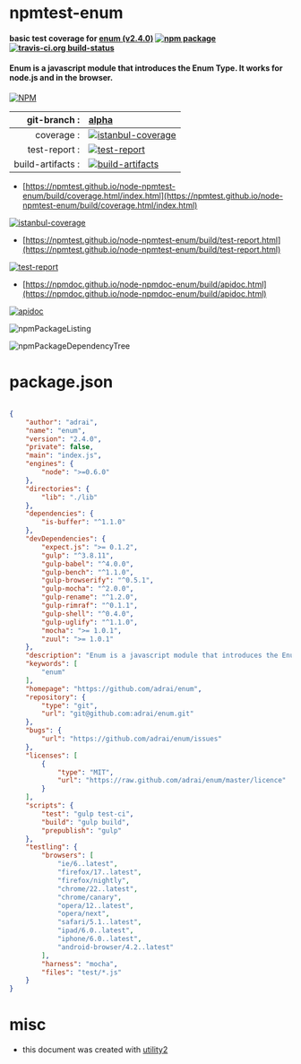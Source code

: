 # npmtest-enum

#### basic test coverage for  [enum (v2.4.0)](https://github.com/adrai/enum)  [![npm package](https://img.shields.io/npm/v/npmtest-enum.svg?style=flat-square)](https://www.npmjs.org/package/npmtest-enum) [![travis-ci.org build-status](https://api.travis-ci.org/npmtest/node-npmtest-enum.svg)](https://travis-ci.org/npmtest/node-npmtest-enum)

#### Enum is a javascript module that introduces the Enum Type. It works for node.js and in the browser.

[![NPM](https://nodei.co/npm/enum.png?downloads=true&downloadRank=true&stars=true)](https://www.npmjs.com/package/enum)

| git-branch : | [alpha](https://github.com/npmtest/node-npmtest-enum/tree/alpha)|
|--:|:--|
| coverage : | [![istanbul-coverage](https://npmtest.github.io/node-npmtest-enum/build/coverage.badge.svg)](https://npmtest.github.io/node-npmtest-enum/build/coverage.html/index.html)|
| test-report : | [![test-report](https://npmtest.github.io/node-npmtest-enum/build/test-report.badge.svg)](https://npmtest.github.io/node-npmtest-enum/build/test-report.html)|
| build-artifacts : | [![build-artifacts](https://npmtest.github.io/node-npmtest-enum/glyphicons_144_folder_open.png)](https://github.com/npmtest/node-npmtest-enum/tree/gh-pages/build)|

- [https://npmtest.github.io/node-npmtest-enum/build/coverage.html/index.html](https://npmtest.github.io/node-npmtest-enum/build/coverage.html/index.html)

[![istanbul-coverage](https://npmtest.github.io/node-npmtest-enum/build/screenCapture.buildCi.browser.%252Ftmp%252Fbuild%252Fcoverage.lib.html.png)](https://npmtest.github.io/node-npmtest-enum/build/coverage.html/index.html)

- [https://npmtest.github.io/node-npmtest-enum/build/test-report.html](https://npmtest.github.io/node-npmtest-enum/build/test-report.html)

[![test-report](https://npmtest.github.io/node-npmtest-enum/build/screenCapture.buildCi.browser.%252Ftmp%252Fbuild%252Ftest-report.html.png)](https://npmtest.github.io/node-npmtest-enum/build/test-report.html)

- [https://npmdoc.github.io/node-npmdoc-enum/build/apidoc.html](https://npmdoc.github.io/node-npmdoc-enum/build/apidoc.html)

[![apidoc](https://npmdoc.github.io/node-npmdoc-enum/build/screenCapture.buildCi.browser.%252Ftmp%252Fbuild%252Fapidoc.html.png)](https://npmdoc.github.io/node-npmdoc-enum/build/apidoc.html)

![npmPackageListing](https://npmtest.github.io/node-npmtest-enum/build/screenCapture.npmPackageListing.svg)

![npmPackageDependencyTree](https://npmtest.github.io/node-npmtest-enum/build/screenCapture.npmPackageDependencyTree.svg)



# package.json

```json

{
    "author": "adrai",
    "name": "enum",
    "version": "2.4.0",
    "private": false,
    "main": "index.js",
    "engines": {
        "node": ">=0.6.0"
    },
    "directories": {
        "lib": "./lib"
    },
    "dependencies": {
        "is-buffer": "^1.1.0"
    },
    "devDependencies": {
        "expect.js": ">= 0.1.2",
        "gulp": "^3.8.11",
        "gulp-babel": "^4.0.0",
        "gulp-bench": "^1.1.0",
        "gulp-browserify": "^0.5.1",
        "gulp-mocha": "^2.0.0",
        "gulp-rename": "^1.2.0",
        "gulp-rimraf": "^0.1.1",
        "gulp-shell": "^0.4.0",
        "gulp-uglify": "^1.1.0",
        "mocha": ">= 1.0.1",
        "zuul": ">= 1.0.1"
    },
    "description": "Enum is a javascript module that introduces the Enum Type. It works for node.js and in the browser.",
    "keywords": [
        "enum"
    ],
    "homepage": "https://github.com/adrai/enum",
    "repository": {
        "type": "git",
        "url": "git@github.com:adrai/enum.git"
    },
    "bugs": {
        "url": "https://github.com/adrai/enum/issues"
    },
    "licenses": [
        {
            "type": "MIT",
            "url": "https://raw.github.com/adrai/enum/master/licence"
        }
    ],
    "scripts": {
        "test": "gulp test-ci",
        "build": "gulp build",
        "prepublish": "gulp"
    },
    "testling": {
        "browsers": [
            "ie/6..latest",
            "firefox/17..latest",
            "firefox/nightly",
            "chrome/22..latest",
            "chrome/canary",
            "opera/12..latest",
            "opera/next",
            "safari/5.1..latest",
            "ipad/6.0..latest",
            "iphone/6.0..latest",
            "android-browser/4.2..latest"
        ],
        "harness": "mocha",
        "files": "test/*.js"
    }
}
```



# misc
- this document was created with [utility2](https://github.com/kaizhu256/node-utility2)
